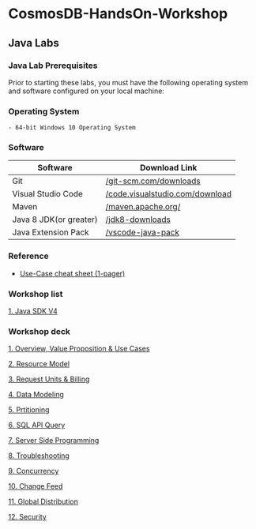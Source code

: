 # CosmosDB-HandsOn-Workshop

## Java Labs

### Java Lab Prerequisites
Prior to starting these labs, you must have the following operating system and software configured on your local machine:

### Operating System
    - 64-bit Windows 10 Operating System

### Software
|Software|Download Link|
|---|---|
|Git|[/git-scm.com/downloads](https://git-scm.com/downloads)|
|Visual Studio Code|[/code.visualstudio.com/download](https://go.microsoft.com/fwlink/?Linkid=852157)|
|Maven|[/maven.apache.org/](https://maven.apache.org/)|
|Java 8 JDK(or greater)|[/jdk8-downloads](https://www.oracle.com/technetwork/java/javase/downloads/jdk8-downloads-2133151.html)|
|Java Extension Pack|[/vscode-java-pack](https://marketplace.visualstudio.com/items?itemName=vscjava.vscode-java-pack)|

### Reference
- [Use-Case cheat sheet (1-pager)](https://azurecosmosdb.github.io/labs/decks/1Pager-Use-Cases.pptx) 

### Workshop list
[1. Java SDK V4](https://docs.microsoft.com/en-us/azure/cosmos-db/sql/sql-api-sdk-java-v4)

### Workshop deck
[1. Overview, Value Proposition & Use Cases](https://azurecosmosdb.github.io/labs/decks/Overview-Value-Proposition-Use-Cases.pptx)

[2. Resource Model](https://azurecosmosdb.github.io/labs/decks/Resource-Model.pptx)

[3. Request Units & Billing](https://azurecosmosdb.github.io/labs/decks/Request-Units-Billing.pptx)

[4. Data Modeling](https://azurecosmosdb.github.io/labs/decks/Data-Modeling.pptx)

[5. Prtitioning](https://azurecosmosdb.github.io/labs/decks/Partitioning.pptx)

[6. SQL API Query](https://azurecosmosdb.github.io/labs/decks/SQL-API-Query.pptx)

[7. Server Side Programming](https://azurecosmosdb.github.io/labs/decks/Server-Side-Programming.pptx)

[8. Troubleshooting](https://azurecosmosdb.github.io/labs/decks/Troubleshooting.pptx)

[9. Concurrency](https://azurecosmosdb.github.io/labs/decks/Concurrency.pptx)

[10. Change Feed](https://azurecosmosdb.github.io/labs/decks/Change-Feed.pptx)

[11. Global Distribution](https://azurecosmosdb.github.io/labs/decks/Global-Distribution.pptx)

[12. Security](https://azurecosmosdb.github.io/labs/decks/Security.pptx)



